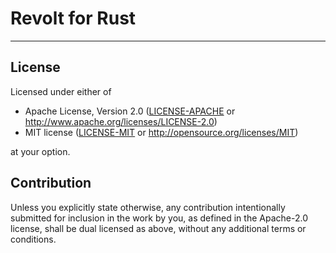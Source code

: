 # Revolt for Rust

---

## License

Licensed under either of

* Apache License, Version 2.0
  ([LICENSE-APACHE](LICENSE-APACHE) or
  <http://www.apache.org/licenses/LICENSE-2.0>)
* MIT license
  ([LICENSE-MIT](LICENSE-MIT) or
  <http://opensource.org/licenses/MIT>)

at your option.

## Contribution

Unless you explicitly state otherwise, any contribution intentionally submitted
for inclusion in the work by you, as defined in the Apache-2.0 license, shall be
dual licensed as above, without any additional terms or conditions.
